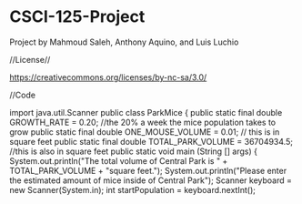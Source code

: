 CSCI-125-Project
================

Project by Mahmoud Saleh, Anthony Aquino, and Luis Luchio 


//License// 

https://creativecommons.org/licenses/by-nc-sa/3.0/

//Code 


import java.util.Scanner
public class ParkMice
{
public static final double GROWTH_RATE = 0.20; //the 20% a week the mice population takes to grow
public static final double ONE_MOUSE_VOLUME = 0.01; // this is in square feet
public static final double TOTAL_PARK_VOLUME = 36704934.5; //this is also in square feet
public static void main (String [] args)
{
System.out.println("The total volume of Central Park is " + TOTAL_PARK_VOLUME + "square feet.");
System.out.println("Please enter the estimated amount of mice inside of Central Park");
Scanner keyboard = new Scanner(System.in);
int startPopulation = keyboard.nextInt();
